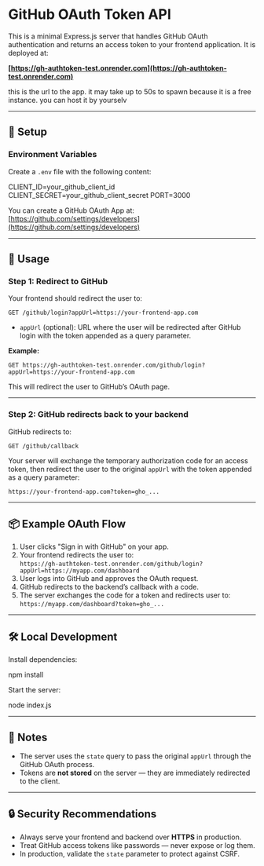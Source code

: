 GitHub OAuth Token API
======================

This is a minimal Express.js server that handles GitHub OAuth authentication and returns an access token to your frontend application. It is deployed at:

**[https://gh-authtoken-test.onrender.com](https://gh-authtoken-test.onrender.com)**

this is the url to the app. it may take up to 50s to spawn because it is a free instance. you can host it by yourselv

* * *

🔧 Setup
--------

### Environment Variables

Create a `.env` file with the following content:

CLIENT\_ID=your\_github\_client\_id
CLIENT\_SECRET=your\_github\_client\_secret
PORT=3000

You can create a GitHub OAuth App at: [https://github.com/settings/developers](https://github.com/settings/developers)

* * *

🚀 Usage
--------

### Step 1: Redirect to GitHub

Your frontend should redirect the user to:

`GET /github/login?appUrl=https://your-frontend-app.com`

*   `appUrl` (optional): URL where the user will be redirected after GitHub login with the token appended as a query parameter.

**Example:**

`GET https://gh-authtoken-test.onrender.com/github/login?appUrl=https://your-frontend-app.com`

This will redirect the user to GitHub’s OAuth page.

* * *

### Step 2: GitHub redirects back to your backend

GitHub redirects to:

`GET /github/callback`

Your server will exchange the temporary authorization code for an access token, then redirect the user to the original `appUrl` with the token appended as a query parameter:

`https://your-frontend-app.com?token=gho_...`

* * *

📦 Example OAuth Flow
---------------------

1.  User clicks "Sign in with GitHub" on your app.
2.  Your frontend redirects the user to:  
    `https://gh-authtoken-test.onrender.com/github/login?appUrl=https://myapp.com/dashboard`
3.  User logs into GitHub and approves the OAuth request.
4.  GitHub redirects to the backend’s callback with a code.
5.  The server exchanges the code for a token and redirects user to:  
    `https://myapp.com/dashboard?token=gho_...`

* * *

🛠️ Local Development
---------------------

Install dependencies:

npm install

Start the server:

node index.js

* * *

🧪 Notes
--------

*   The server uses the `state` query to pass the original `appUrl` through the GitHub OAuth process.
*   Tokens are **not stored** on the server — they are immediately redirected to the client.

* * *

🔒 Security Recommendations
---------------------------

*   Always serve your frontend and backend over **HTTPS** in production.
*   Treat GitHub access tokens like passwords — never expose or log them.
*   In production, validate the `state` parameter to protect against CSRF.